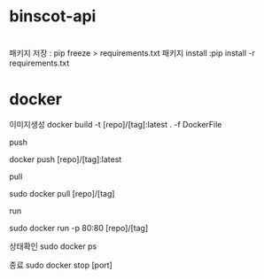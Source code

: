 # binscot-api
# 

패키지 저장 : pip freeze > requirements.txt
패키지 install :pip install -r requirements.txt



# docker

이미지생성
docker build -t [repo]/[tag]:latest . -f DockerFile    

push

docker push  [repo]/[tag]:latest  

pull

sudo docker pull [repo]/[tag]

run

sudo docker run -p 80:80 [repo]/[tag]

상태확인
sudo docker ps

종료
sudo docker stop [port]
